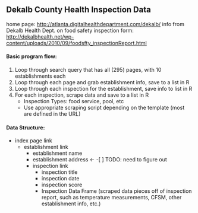 ## Dekalb County Health Inspection Data

home page: http://atlanta.digitalhealthdepartment.com/dekalb/
info from Dekalb Health Dept. on food safety inspection form: http://dekalbhealth.net/wp-content/uploads/2010/09/foodsfty_inspectionReport.html

#### Basic program flow:

1. Loop through search query that has all (295) pages, with 10 establishments each
2. Loop through each page and grab establishment info, save to a list in R
3. Loop through each inspection for the establishment, save info to list in R
4. For each inspection, scrape data and save to a list in R
	- Inspection Types: food service, pool, etc
	- Use appropriate scraping script depending on the template (most are defined in the URL)

#### Data Structure:
- index page link
     - establishment link
     	- establishment name
     	- establishment address <- -[ ] TODO: need to figure out
     	- inspection link
     		- inspection title
     		- inspection date
     		- inspection score
     		- Inspection Data Frame (scraped data pieces off of inspection report, such as temperature measurements, CFSM, other establishment info, etc.)
